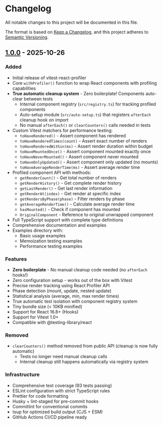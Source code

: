 # Changelog

All notable changes to this project will be documented in this file.

The format is based on [Keep a Changelog](https://keepachangelog.com/en/1.0.0/),
and this project adheres to [Semantic Versioning](https://semver.org/spec/v2.0.0.html).

## [1.0.0] - 2025-10-26

### Added

- Initial release of vitest-react-profiler
- Core `withProfiler()` function to wrap React components with profiling capabilities
- **True automatic cleanup system** - Zero boilerplate! Components auto-clear between tests
  - Internal component registry (`src/registry.ts`) for tracking profiled components
  - Auto-setup module (`src/auto-setup.ts`) that registers `afterEach` cleanup hook on import
  - No manual `afterEach()` or `clearCounters()` calls needed in tests
- Custom Vitest matchers for performance testing:
  - `toHaveRendered()` - Assert component has rendered
  - `toHaveRenderedTimes(count)` - Assert exact number of renders
  - `toHaveRenderedWithin(ms)` - Assert render duration within budget
  - `toHaveMountedOnce()` - Assert component mounted exactly once
  - `toHaveNeverMounted()` - Assert component never mounted
  - `toHaveOnlyUpdated()` - Assert component only updated (no mounts)
  - `toHaveAverageRenderTime(ms)` - Assert average render time
- Profiled component API with methods:
  - `getRenderCount()` - Get total number of renders
  - `getRenderHistory()` - Get complete render history
  - `getLastRender()` - Get last render information
  - `getRenderAt(index)` - Get render at specific index
  - `getRendersByPhase(phase)` - Filter renders by phase
  - `getAverageRenderTime()` - Calculate average render time
  - `hasMounted()` - Check if component has mounted
  - `OriginalComponent` - Reference to original unwrapped component
- Full TypeScript support with complete type definitions
- Comprehensive documentation and examples
- Examples directory with:
  - Basic usage examples
  - Memoization testing examples
  - Performance testing examples

### Features

- **Zero boilerplate** - No manual cleanup code needed (no `afterEach` hooks!)
- Zero configuration setup - works out of the box with Vitest
- Precise render tracking using React Profiler API
- Phase detection (mount, update, nested update)
- Statistical analysis (average, min, max render times)
- True automatic test isolation with component registry system
- Tiny bundle size (< 10KB minified)
- Support for React 16.8+ (Hooks)
- Support for Vitest 1.0+
- Compatible with @testing-library/react

### Removed

- `clearCounters()` method removed from public API (cleanup is now fully automatic)
  - Tests no longer need manual cleanup calls
  - Internal cleanup still happens automatically via registry system

### Infrastructure

- Comprehensive test coverage (93 tests passing)
- ESLint configuration with strict TypeScript rules
- Prettier for code formatting
- Husky + lint-staged for pre-commit hooks
- Commitlint for conventional commits
- tsup for optimized build output (CJS + ESM)
- GitHub Actions CI/CD pipeline ready

[1.0.0]: https://github.com/greydragon888/vitest-react-profiler/releases/tag/v1.0.0
